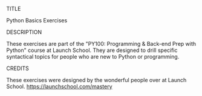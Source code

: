 TITLE

Python Basics Exercises


DESCRIPTION

These exercises are part of the "PY100: Programming & Back-end Prep with
Python" course at Launch School. They are designed to drill specific 
syntactical topics for people who are new to Python or programming.


CREDITS

These exercises were designed by the wonderful people over at Launch School.
https://launchschool.com/mastery
